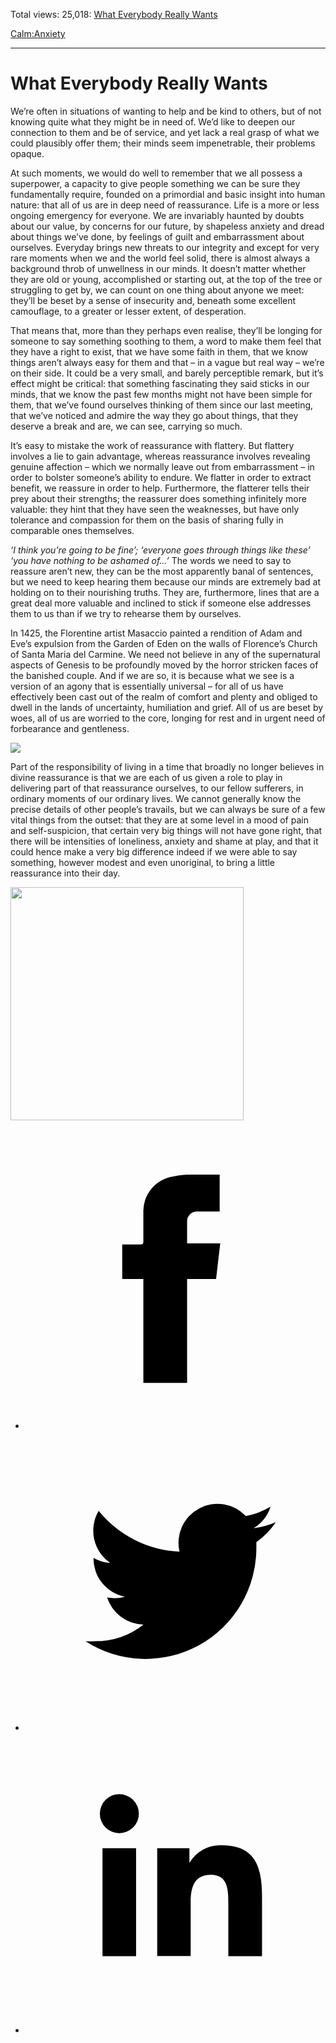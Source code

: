 Total views: 25,018: [What Everybody Really Wants](https://www.theschooloflife.com/thebookoflife/what-everybody-really-wants/)

[Calm:](https://www.theschooloflife.com/thebookoflife/category/calm/)[Anxiety](https://www.theschooloflife.com/thebookoflife/category/calm/anxiety/)

* * *

# What Everybody Really Wants
<style>
						.alignnone {
  display: block;
  margin-left: auto;
  margin-right: auto;
  align: center:
}

.addtoany_share_save_container {
display:none;
}

.wp-block-image {
		display: block;
  margin-left: auto;
  margin-right: auto;
  width: 50%;
}

.aligncenter {
display: block;
  margin-left: auto;
  margin-right: auto;
  align: center:
}

@media only screen and (max-width: 500px) {
  .wp-block-image {
		display: block;
  margin-left: auto;
  margin-right: auto;
  width: 100%;
} }

h1 {max-width: 600px !important;
}
.s18-single-post .content-area .site-main article .post-cat-header-display + .old-wrapper p {
    font-size: 1.200em
}
						</style>

We’re often in situations of wanting to help and be kind to others, but of not knowing quite what they might be in need of. We’d like to deepen our connection to them and be of service, and yet lack a real grasp of what we could plausibly offer them; their minds seem impenetrable, their problems opaque.

At such moments, we would do well to remember that we all possess a superpower, a capacity to give people something we can be sure they fundamentally require, founded on a primordial and basic insight into human nature: that all of us are in deep need of reassurance. Life is a more or less ongoing emergency for everyone. We are invariably haunted by doubts about our value, by concerns for our future, by shapeless anxiety and dread about things we’ve done, by feelings of guilt and embarrassment about ourselves. Everyday brings new threats to our integrity and except for very rare moments when we and the world feel solid, there is almost always a background throb of unwellness in our minds. It doesn’t matter whether they are old or young, accomplished or starting out, at the top of the tree or struggling to get by, we can count on one thing about anyone we meet: they’ll be beset by a sense of insecurity and, beneath some excellent camouflage, to a greater or lesser extent, of desperation.

That means that, more than they perhaps even realise, they’ll be longing for someone to say something soothing to them, a word to make them feel that they have a right to exist, that we have some faith in them, that we know things aren’t always easy for them and that – in a vague but real way – we’re on their side. It could be a very small, and barely perceptible remark, but it’s effect might be critical: that something fascinating they said sticks in our minds, that we know the past few months might not have been simple for them, that we’ve found ourselves thinking of them since our last meeting, that we’ve noticed and admire the way they go about things, that they deserve a break and are, we can see, carrying so much.

It’s easy to mistake the work of reassurance with flattery. But flattery involves a lie to gain advantage, whereas reassurance involves revealing genuine affection – which we normally leave out from embarrassment – in order to bolster someone’s ability to endure. We flatter in order to extract benefit, we reassure in order to help. Furthermore, the flatterer tells their prey about their strengths; the reassurer does something infinitely more valuable: they hint that they have seen the weaknesses, but have only tolerance and compassion for them on the basis of sharing fully in comparable ones themselves.

_‘I think you’re going to be fine’; ‘everyone goes through things like these’ ‘you have nothing to be ashamed of…’_ The words we need to say to reassure aren’t new, they can be the most apparently banal of sentences, but we need to keep hearing them because our minds are extremely bad at holding on to their nourishing truths. They are, furthermore, lines that are a great deal more valuable and inclined to stick if someone else addresses them to us than if we try to rehearse them by ourselves.

In 1425, the Florentine artist Masaccio painted a rendition of Adam and Eve’s expulsion from the Garden of Eden on the walls of Florence’s Church of Santa Maria del Carmine. We need not believe in any of the supernatural aspects of Genesis to be profoundly moved by the horror stricken faces of the banished couple. And if we are so, it is because what we see is a version of an agony that is essentially universal – for all of us have effectively been cast out of the realm of comfort and plenty and obliged to dwell in the lands of uncertainty, humiliation and grief. All of us are beset by woes, all of us are worried to the core, longing for rest and in urgent need of forbearance and gentleness.

![](https://www.theschooloflife.com/thebookoflife/wp-content/uploads/2019/06/expulsion2700-300x223.jpg)

Part of the responsibility of living in a time that broadly no longer believes in divine reassurance is that we are each of us given a role to play in delivering part of that reassurance ourselves, to our fellow sufferers, in ordinary moments of our ordinary lives. We cannot generally know the precise details of other people’s travails, but we can always be sure of a few vital things from the outset: that they are at some level in a mood of pain and self-suspicion, that certain very big things will not have gone right, that there will be intensities of loneliness, anxiety and shame at play, and that it could hence make a very big difference indeed if we were able to say something, however modest and even unoriginal, to bring a little reassurance into their day.

<figure class="aligncenter is-resized"><img src="https://www.theschooloflife.com/thebookoflife/wp-content/uploads/2019/06/792px-Cappella_brancacci_Cacciata_di_Adamo_ed_Eva_restaurato_Masaccio-375x1024.jpg" alt="" class="wp-image-23390" width="373"></figure>
<style>
    .iframe-class { display: block !important; }
</style>

- [<svg xmlns="http://www.w3.org/2000/svg" viewbox="0 0 26 26"><title>Facebook</title>
                    <g>
                        <path d="M8.38,10H9.92c.2,0,.29,0,.29-.28,0-.82,0-1.64,0-2.46a3.05,3.05,0,0,1,2.57-3.15A7.22,7.22,0,0,1,14,3.95c.86,0,1.71,0,2.57,0h.25v3.2h-2A.85.85,0,0,0,14,8c0,.62,0,1.24,0,1.91h2.87L16.51,13H14v9H10.21V13H8.38Z"></path>
                    </g>
                </svg>](http://www.facebook.com/sharer/sharer.php?u=https://www.theschooloflife.com/thebookoflife/what-everybody-really-wants/)
- [<svg xmlns="http://www.w3.org/2000/svg" viewbox="0 0 26 26"><title>Twitter</title>
                    <path d="M21.69,7.9a6.75,6.75,0,0,1-1.94.53,3.39,3.39,0,0,0,1.48-1.87,6.76,6.76,0,0,1-2.14.82,3.38,3.38,0,0,0-5.75,3.08,9.59,9.59,0,0,1-7-3.53,3.38,3.38,0,0,0,1,4.51A3.36,3.36,0,0,1,5.89,11v0A3.38,3.38,0,0,0,8.6,14.37a3.39,3.39,0,0,1-1.53.06,3.38,3.38,0,0,0,3.15,2.35A6.78,6.78,0,0,1,6,18.22a6.87,6.87,0,0,1-.81,0A9.6,9.6,0,0,0,20,10.08q0-.22,0-.44A6.86,6.86,0,0,0,21.69,7.9Z"></path>
                </svg>](http://twitter.com/share?url=https://www.theschooloflife.com/thebookoflife/what-everybody-really-wants/&text=&via=theschooloflife)
- [<svg xmlns="http://www.w3.org/2000/svg" viewbox="0 0 26 26"><title>LinkedIn</title>
<path class="cls-2" d="M6.67,10H9.58v9.36H6.67ZM8.13,5.32A1.69,1.69,0,1,1,6.44,7,1.69,1.69,0,0,1,8.13,5.32"></path><path class="cls-2" d="M11.41,10H14.2v1.28h0A3.06,3.06,0,0,1,17,9.75c2.95,0,3.49,1.94,3.49,4.46v5.14H17.57V14.79c0-1.09,0-2.48-1.51-2.48s-1.75,1.18-1.75,2.4v4.63H11.41Z"></path></svg>](https://www.linkedin.com/shareArticle?mini=true&url=https://www.theschooloflife.com/thebookoflife/what-everybody-really-wants/)
